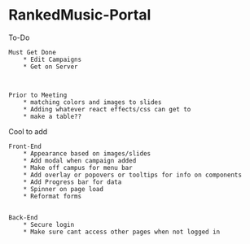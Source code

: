 # RankedMusic-Portal

To-Do


    Must Get Done
        * Edit Campaigns
        * Get on Server



    Prior to Meeting
        * matching colors and images to slides
        * Adding whatever react effects/css can get to
        * make a table??




Cool to add

    Front-End
        * Appearance based on images/slides
        * Add modal when campaign added
        * Make off campus for menu bar
        * Add overlay or popovers or tooltips for info on components
        * Add Progress bar for data
        * Spinner on page load
        * Reformat forms


    Back-End
        * Secure login
        * Make sure cant access other pages when not logged in
   
